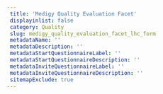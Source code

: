 ```yaml
--- 
 title: 'Medigy Quality Evaluation Facet' 
 displayinlist: false 
 category: Quality
 slug: medigy_quality_evaluation_facet_lhc_form
 metadataName: ''
 metadataDescription: ''
 metadataStartQuestionnaireLabel: ''
 metadataStartQuestionnaireDescription: ''
 metadataInviteQuestionnaireLabel: ''
 metadataInviteQuestionnaireDescription: ''
 sitemapExclude: true
---
```

